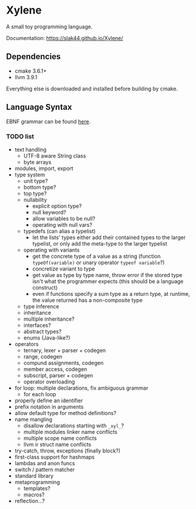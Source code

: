 # Xylene

A small toy programming language.

Documentation: https://slak44.github.io/Xylene/

## Dependencies

- cmake 3.6.1+
- llvm 3.9.1

Everything else is downloaded and installed before building by cmake.

## Language Syntax

EBNF grammar can be found [here](https://github.com/slak44/Xylene/blob/master/grammar.ebnf).

### TODO list
- text handling
  - UTF-8 aware String class
  - byte arrays
- modules, import, export
- type system
  - unit type?
  - bottom type?
  - top type?
  - nullability
    - explicit option type?
    - null keyword?
    - allow variables to be null?
    - operating with null vars?
  - typedefs (can alias a typelist)
    - let the lists' types either add their contained types to the larger typelist, or only add the meta-type to the larger typelist
  - operating with variants
    - get the concrete type of a value as a string (function `typeOf(variable)` or unary operator `typeof variable`?)
    - concretize variant to type
    - get value as type by type name, throw error if the stored type isn't what the programmer expects (this should be a language construct)
    - even if functions specify a sum type as a return type, at runtime, the value returned has a non-composite type
  - type inference
  - inheritance
  - multiple inheritance?
  - interfaces?
  - abstract types?
  - enums (Java-like?)
- operators
  - ternary, lexer + parser + codegen
  - range, codegen
  - compund assignments, codegen
  - member access, codegen
  - subscript, parser + codegen
  - operator overloading
- for loop: multiple declarations, fix ambiguous grammar
  - for each loop
- properly define an identifier
- prefix notation in arguments
- allow default type for method definitions?
- name mangling
  - disallow declarations starting with `_xyl_`?
  - multiple modules linker name conflicts
  - multiple scope name conflicts
  - llvm ir struct name conflicts
- try-catch, throw, exceptions (finally block?)
- first-class support for hashmaps
- lambdas and anon funcs
- switch / pattern matcher
- standard library
- metaprogramming
  - templates?
  - macros?
- reflection...?
